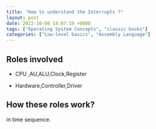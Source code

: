 ```yaml
---
title: "How to understand the Interrupts ?"
layout: post
date: 2022-10-08 14:07:19 +0800
tags: ["Operating System Concepts", "classic books"]
categories: ["Low-level basics", "Assembly Language"]
---
```


## Roles involved

- CPU ,AU,ALU,Clock,Register

- Hardware,Controller,Driver


## How these roles work?

in time sequence.


